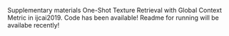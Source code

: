 Supplementary materials One-Shot Texture Retrieval with Global Context Metric in ijcai2019.
Code has been available! Readme for running will be availabe recently!

